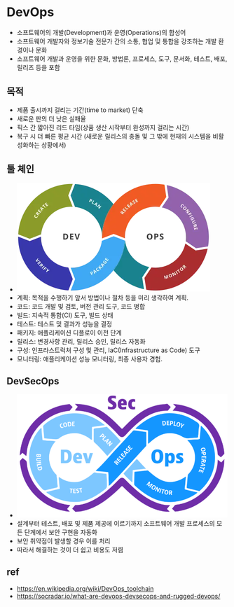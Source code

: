 # DevOps
- 소프트웨어의 개발(Development)과 운영(Operations)의 합성어
- 소프트웨어 개발자와 정보기술 전문가 간의 소통, 협업 및 통합을 강조하는 개발 환경이나 문화
- 소프트웨어 개발과 운영을 위한 문화, 방법론, 프로세스, 도구, 문서화, 테스트, 배포, 릴리즈 등을 포함

## 목적
- 제품 출시까지 걸리는 기간(time to market) 단축
- 새로운 판의 더 낮은 실패율
- 픽스 간 짧아진 리드 타임(상품 생산 시작부터 완성까지 걸리는 시간)
- 복구 시 더 빠른 평균 시간 (새로운 릴리스의 충돌 및 그 밖에 현재의 시스템을 비활성화하는 상황에서)

## 툴 체인
- <img src="./images/Devops-toolchain.webp" alt="devops toolchain" class="img" />
- 계획: 목적을 수행하기 앞서 방법이나 절차 등을 미리 생각하여 계획.
- 코드: 코드 개발 및 검토, 버전 관리 도구, 코드 병합
- 빌드: 지속적 통합(CI) 도구, 빌드 상태
- 테스트: 테스트 및 결과가 성능을 결정
- 패키지: 애플리케이션 디플로이 이전 단계
- 릴리스: 변경사항 관리, 릴리스 승인, 릴리스 자동화
- 구성: 인프라스트럭처 구성 및 관리, IaC(Infrastructure as Code) 도구
- 모니터링: 애플리케이션 성능 모니터링, 최종 사용자 경험.

## DevSecOps
- <img src="./images/devsecops-logo.webp" alt="devsecops logo" class="img" />
- 설계부터 테스트, 배포 및 제품 제공에 이르기까지 소프트웨어 개발 프로세스의 모든 단계에서 보안 구현을 자동화
- 보안 취약점이 발생할 경우 이를 처리
- 따라서 해결하는 것이 더 쉽고 비용도 저렴

## ref
- https://en.wikipedia.org/wiki/DevOps_toolchain
- https://socradar.io/what-are-devops-devsecops-and-rugged-devops/
